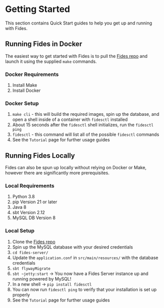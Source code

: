 # Getting Started

This section contains Quick Start guides to help you get up and running with Fides.

## Running Fides in Docker

The easiest way to get started with Fides is to pull the [Fides repo](https://github.com/ethyca/fides) and launch it using the supplied `make` commands.

### Docker Requirements

1. Install Make
1. Install Docker

### Docker Setup

1. `make cli` - this will build the required images, spin up the database, and open a shell inside of a container with `fidesctl` installed
1. About 15 seconds after the `fidesctl` shell initializes, run the `fidesctl ping`
1. `fidesctl` - this command will list all of the possible `fidesctl` commands
1. See the `Tutorial` page for further usage guides

## Running Fides Locally

Fides can also be spun up locally without relying on Docker or Make, however there are significantly more prerequisites.

### Local Requirements

1. Python 3.8
1. pip Version 21 or later
1. Java 8
1. sbt Version 2.12
1. MySQL DB Version 8

### Local Setup

1. Clone the [Fides repo](https://github.com/ethyca/fides)
1. Spin up the MySQL database with your desired credentials
1. `cd fides-server/`
1. Update the `application.conf` in `src/main/resources/` with the database credentials
1. `sbt flywayMigrate`
1. `sbt ~jetty:start` -> You now have a Fides Server instance up and running powered by MySQL!
1. In a new shell -> `pip install fidesctl`
1. You can now run `fidesctl ping` to verify that your installation is set up properly
1. See the `Tutorial` page for further usage guides
